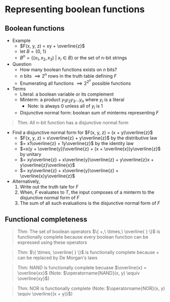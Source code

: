 # Representing boolean functions

## Boolean functions

- Example
    - $F(x, y, z) = xy + \overline{z}$
    - let $B = \{ 0,\ 1 \}$
    - $B^{n} = \{ (x_{1}, x_{2}, x_{3}) \ \vert \ x_{i} \in B \}$ or the set of n-bit strings
- Question
    - How many boolean functions exists on $n$ bits?
    - $n$ bits $\implies 2^{n}$ rows in the truth table defining $F$
    - Enumerating all functions $\implies 2^{2^{n}}$ possible functions
- Terms
    - Literal: a boolean variable or its complement
    - Minterm: a product $y_{1}y_{2}y_{3}\dots y_{n}$ where $y_{i}$ is a literal
        - Note: is always $0$ unless all of $y_{i}$ is 1
    - Disjunctive normal form: boolean sum of minterms representing $F$

>Thm: All n-bit function has a disjunctive normal form

- Find a disjunctive normal form for  $F(x, y, z) = (x + y)\overline{z}$
    - $F(x, y, z) = x\overline{z} + y\overline{z}$ by the distributive law
    - $= x1\overline{z} + 1y\overline{z}$ by the identity law
    - $=x(y + \overline{y})\overline{z} + (x + \overline{x})y\overline{z}$ by unitary
    - $= xy\overline{z} + x\overline{y}\overline{z} + y\overline{z}x + y\overline{z}\overline{x}$
    - $= xy\overline{z} + x\overline{y}\overline{z} + \overline{x}y\overline{z}$
- Alternatively,
    1) Write out the truth tale for $F$
    2) When, $F$ evaluates to $T$, the input composes of a minterm to the disjunctive normal form of $F$
    3) The sum of all such evaluations is the disjunctive normal form of $F$

## Functional completeness

>Thm: The set of boolean operators $\{ +,\ \times,\ \overline{  } \}$ is functionally complete because every boolean function can be expressed using these operators

>Thm: $\{ \times, \overline{   } \}$ is functionally complete because $+$ can be replaced by De Morgan's laws

>Thm: NAND is functionally complete becuase $\overline{x} = \overline{xx}$ (Note: $\operatorname{NAND}(x, y) \equiv \overline{xy}$)

> Thm: NOR is functionally complete (Note: $\operatorname{NOR}(x, y) \equiv \overline{(x + y)}$)
